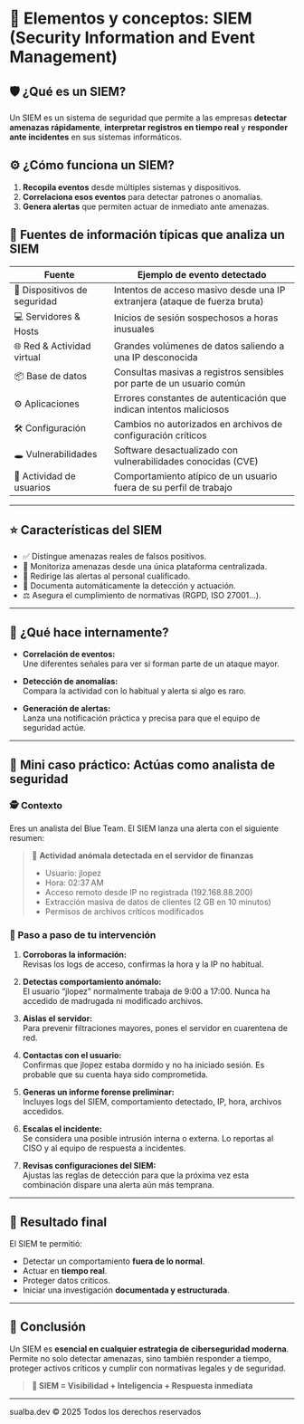 # 📌 Elementos y conceptos: SIEM (Security Information and Event Management)

## 🛡️ ¿Qué es un SIEM?

Un SIEM es un sistema de seguridad que permite a las empresas **detectar amenazas rápidamente**, **interpretar registros en tiempo real** y **responder ante incidentes** en sus sistemas informáticos.

## ⚙️ ¿Cómo funciona un SIEM?

1. **Recopila eventos** desde múltiples sistemas y dispositivos.
2. **Correlaciona esos eventos** para detectar patrones o anomalías.
3. **Genera alertas** que permiten actuar de inmediato ante amenazas.

## 🧩 Fuentes de información típicas que analiza un SIEM

| Fuente | Ejemplo de evento detectado |
|--------|-----------------------------|
| 🔐 Dispositivos de seguridad | Intentos de acceso masivo desde una IP extranjera (ataque de fuerza bruta) |
| 💻 Servidores & Hosts | Inicios de sesión sospechosos a horas inusuales |
| 🌐 Red & Actividad virtual | Grandes volúmenes de datos saliendo a una IP desconocida |
| 📦 Base de datos | Consultas masivas a registros sensibles por parte de un usuario común |
| ⚙️ Aplicaciones | Errores constantes de autenticación que indican intentos maliciosos |
| 🛠️ Configuración | Cambios no autorizados en archivos de configuración críticos |
| 🕳️ Vulnerabilidades | Software desactualizado con vulnerabilidades conocidas (CVE) |
| 👤 Actividad de usuarios | Comportamiento atípico de un usuario fuera de su perfil de trabajo |

---

## ⭐ Características del SIEM

- ✅ Distingue amenazas reales de falsos positivos.
- 🎯 Monitoriza amenazas desde una única plataforma centralizada.
- 🧠 Redirige las alertas al personal cualificado.
- 📘 Documenta automáticamente la detección y actuación.
- ⚖️ Asegura el cumplimiento de normativas (RGPD, ISO 27001...).

---

## 🔁 ¿Qué hace internamente?

- **Correlación de eventos:**  
  Une diferentes señales para ver si forman parte de un ataque mayor.

- **Detección de anomalías:**  
  Compara la actividad con lo habitual y alerta si algo es raro.

- **Generación de alertas:**  
  Lanza una notificación práctica y precisa para que el equipo de seguridad actúe.

---

## 🧪 Mini caso práctico: Actúas como analista de seguridad

### 🕵️ Contexto

Eres un analista del Blue Team. El SIEM lanza una alerta con el siguiente resumen:

> 🚨 **Actividad anómala detectada en el servidor de finanzas**  
> - Usuario: jlopez  
> - Hora: 02:37 AM  
> - Acceso remoto desde IP no registrada (192.168.88.200)  
> - Extracción masiva de datos de clientes (2 GB en 10 minutos)  
> - Permisos de archivos críticos modificados

### 🧠 Paso a paso de tu intervención

1. **Corroboras la información:**  
   Revisas los logs de acceso, confirmas la hora y la IP no habitual.

2. **Detectas comportamiento anómalo:**  
   El usuario “jlopez” normalmente trabaja de 9:00 a 17:00. Nunca ha accedido de madrugada ni modificado archivos.

3. **Aislas el servidor:**  
   Para prevenir filtraciones mayores, pones el servidor en cuarentena de red.

4. **Contactas con el usuario:**  
   Confirmas que jlopez estaba dormido y no ha iniciado sesión. Es probable que su cuenta haya sido comprometida.

5. **Generas un informe forense preliminar:**  
   Incluyes logs del SIEM, comportamiento detectado, IP, hora, archivos accedidos.

6. **Escalas el incidente:**  
   Se considera una posible intrusión interna o externa. Lo reportas al CISO y al equipo de respuesta a incidentes.

7. **Revisas configuraciones del SIEM:**  
   Ajustas las reglas de detección para que la próxima vez esta combinación dispare una alerta aún más temprana.

---

## 🎯 Resultado final

El SIEM te permitió:

- Detectar un comportamiento **fuera de lo normal**.
- Actuar en **tiempo real**.
- Proteger datos críticos.
- Iniciar una investigación **documentada y estructurada**.

---

## 🧠 Conclusión

Un SIEM es **esencial en cualquier estrategia de ciberseguridad moderna**. Permite no solo detectar amenazas, sino también responder a tiempo, proteger activos críticos y cumplir con normativas legales y de seguridad.

> **🔐 SIEM = Visibilidad + Inteligencia + Respuesta inmediata**

***
sualba.dev © 2025 Todos los derechos reservados
